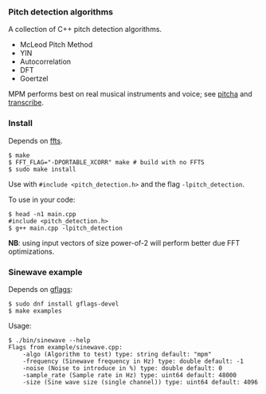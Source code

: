 ### Pitch detection algorithms

A collection of C++ pitch detection algorithms.

* McLeod Pitch Method
* YIN
* Autocorrelation
* DFT
* Goertzel

MPM performs best on real musical instruments and voice; see [pitcha](https://github.com/sevagh/pitcha) and [transcribe](https://github.com/sevagh/transcribe).

### Install

Depends on [ffts](https://github.com/anthonix/ffts).

```
$ make
$ FFT_FLAG="-DPORTABLE_XCORR" make # build with no FFTS
$ sudo make install
```

Use with `#include <pitch_detection.h>` and the flag `-lpitch_detection`.


To use in your code:

```
$ head -n1 main.cpp
#include <pitch_detection.h>
$ g++ main.cpp -lpitch_detection
```

**NB**: using input vectors of size power-of-2 will perform better due FFT optimizations.

### Sinewave example

Depends on [gflags](https://github.com/gflags/gflags):

```
$ sudo dnf install gflags-devel
$ make examples
```

Usage:

```
$ ./bin/sinewave --help
Flags from example/sinewave.cpp:
    -algo (Algorithm to test) type: string default: "mpm"
    -frequency (Sinewave frequency in Hz) type: double default: -1
    -noise (Noise to introduce in %) type: double default: 0
    -sample_rate (Sample rate in Hz) type: uint64 default: 48000
    -size (Sine wave size (single channel)) type: uint64 default: 4096
```
